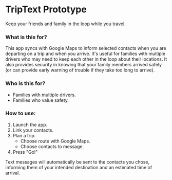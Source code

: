 # TripText Prototype
Keep your friends and family in the loop while you travel.

### What is this for?
This app syncs with Google Maps to inform selected contacts when you are departing on a trip and when you arrive. It's useful for families with multiple drivers who may need to keep each other in the loop about their locations. It also provides security in knowing that your family members arrived safely (or can provide early warning of trouble if they take too long to arrive).

### Who is this for?
- Families with multiple drivers.
- Families who value safety.

### How to use:
1. Launch the app.
2. Link your contacts.
3. Plan a trip.
    - Choose route with Google Maps.
    - Choose contacts to message.
4. Press "Go!"

Text messages will automatically be sent to the contacts you chose, informing them of your intended destination and an estimated time of arrival.
